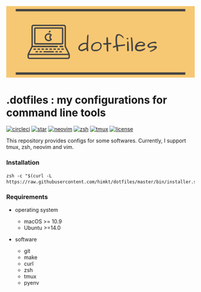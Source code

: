 <div align="center"><img src='./assets/header.png' width=600></div>

# .dotfiles : my configurations for command line tools

<a href="https://circleci.com/gh/himkt/pyner"><img src="https://circleci.com/gh/himkt/dotfiles.svg?style=svg" alt="circleci"></a>
<a href="#"><img src="https://img.shields.io/github/stars/himkt/dotfiles.svg?maxAge=2592000&colorB=orange" alt="star"></a>
<a href="https://github.com/neovim/neovim"><img src="https://img.shields.io/badge/built%20with-neovim-blue.svg" alt="neovim"></a>
<a href="https://github.com/zsh-users/zsh"><img src="https://img.shields.io/badge/built%20with-zsh-red.svg" alt="zsh"></a>
<a href="https://github.com/tmux/tmux"><img src="https://img.shields.io/badge/built%20with-tmux-green.svg" alt="tmux"></a>
<a href="#"><img src="http://img.shields.io/badge/license-MIT-lightgray.svg?style=flat" alt="license"></a>

This repository provides configs for some softwares.
Currently, I support tmux, zsh, neovim and vim.

### Installation

```
zsh -c "$(curl -L https://raw.githubusercontent.com/himkt/dotfiles/master/bin/installer.sh)"
```

### Requirements

- operating system
  + macOS >= 10.9
  + Ubuntu >=14.0

- software
  + git
  + make
  + curl
  + zsh
  + tmux
  + pyenv
